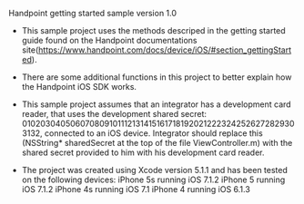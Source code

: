 Handpoint getting started sample version 1.0

- This sample project uses the methods descriped in the getting started guide found on the Handpoint documentations site(https://www.handpoint.com/docs/device/iOS/#section_gettingStarted).

- There are some additional functions in this project to better explain how the Handpoint iOS SDK works.

- This sample project assumes that an integrator has a development card reader, that uses the development shared secret: 0102030405060708091011121314151617181920212223242526272829303132, connected to an iOS device. Integrator should replace this (NSString* sharedSecret at the top of the file ViewController.m) with the shared secret provided to him with his development card reader.

- The project was created using Xcode version 5.1.1 and has been tested on the following devices:
iPhone 5s running iOS 7.1.2
iPhone 5 running iOS 7.1.2
iPhone 4s running iOS 7.1
iPhone 4 running iOS 6.1.3

